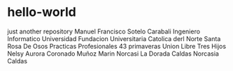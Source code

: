 # hello-world
just another repository
Manuel Francisco Sotelo Carabali
Ingeniero Informatico
Universidad Fundacion Universitaria Catolica derl Norte
Santa Rosa De Osos
Practicas Profesionales
43 primaveras
Union Libre
Tres Hijos
Nelsy Aurora Coronado Muñoz Marin
Norcasi
La Dorada Caldas
Norcasia  Caldas
